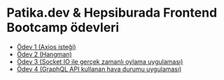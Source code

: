 # Patika.dev &amp; Hepsiburada Frontend Bootcamp ödevleri

* [Ödev 1 (Axios isteği)](https://github.com/abidinkofficial/patika-hb-bootcamp-odevler/tree/master/odev-1-axios)
* [Ödev 2 (Hangman)](https://github.com/abidinkofficial/patika-hb-bootcamp-odevler/tree/master/odev-2-hangman)
* [Ödev 3 (Socket IO ile gerçek zamanlı oylama uygulaması)](https://github.com/abidinkofficial/patika-hb-bootcamp-odevler/tree/master/odev-3-real-time-vote)
* [Ödev 4 (GraphQL API kullanan hava durumu uygulaması)](https://github.com/abidinkofficial/patika-hb-bootcamp-odevler/tree/master/odev-4-graphql-weather)
